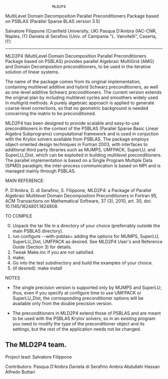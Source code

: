 
                         MLD2P4  
MultiLevel Domain Decomposition Parallel Preconditioners Package
           based on PSBLAS (Parallel Sparse BLAS version 3.5)
    
Salvatore Filippone    (Cranfield University, UK)
Pasqua D'Ambra         (IAC-CNR, Naples, IT)
Daniela di Serafino    (Univ. of Campania "L. Vanvitelli", Caserta, IT)

---------------------------------------------------------------------

MLD2P4 (MultiLevel Domain Decomposition Parallel Preconditioners
Package based on PSBLAS) provides parallel Algebraic MultiGrid (AMG)
and Domain Decomposition preconditioners, to be used in the
iterative solution of linear systems.

The name of the package comes from its original implementation,
containing multilevel additive and hybrid Schwarz preconditioners,
as well as one-level additive Schwarz preconditioners. The current
version extends the original plan by including multilevel cycles
and smoothers widely used in multigrid methods. A purely algebraic
approach is applied to generate coarse-level corrections, so that
no geometric background is needed concerning the matrix to be
preconditioned.

MLD2P4 has been designed to provide scalable and easy-to-use 
preconditioners in the context of the PSBLAS (Parallel Sparse Basic
Linear Algebra Subprograms) computational framework and is used
in conjuction with the Krylov solvers available from PSBLAS. The
package employs object-oriented design techniques in Fortran 2003,
with interfaces to additional third party libraries such as MUMPS,
UMFPACK, SuperLU, and SuperLU_Dist, which can be exploited in building
multilevel preconditioners. The parallel implementation is based on
a Single Program Multiple Data (SPMD) paradigm; the inter-process
communication is based on MPI and is managed mainly through PSBLAS.


MAIN REFERENCE:

P. D'Ambra, D. di Serafino, S. Filippone,
MLD2P4: a Package of Parallel Algebraic Multilevel Domain Decomposition
Preconditioners in Fortran 95,
ACM Transactions on Mathematical Software, 37 (3), 2010, art. 30,
doi: 10.1145/1824801.1824808.


TO COMPILE

0. Unpack the tar file in a directory of your choice (preferrably
   outside the main PSBLAS directory).
1. run configure --with-psblas=<ABSOLUTE path of the PSBLAS install directory>
   adding the options for MUMPS, SuperLU, SuperLU_Dist, UMFPACK as desired.
   See MLD2P4 User's and Reference Guide (Section 3) for details.
2. Tweak Make.inc if you are not satisfied.
3. make; 
4. Go into the test subdirectory and build the examples of your choice.
5. (if desired): make install 


NOTES

- The single precision version is supported only by MUMPS and SuperLU;
  thus, even if you specify at configure time to use UMFPACK or SuperLU_Dist, 
  the corresponding preconditioner options will be available only from
  the double precision version.

- The preconditioners in MLD2P4 extend those of PSBLAS and are meant
  to be used with the PSBLAS Krylov solvers; so in an existing program
  you need to modify the type of the preconditioner object and its
  settings, but the rest of the application needs not be changed. 
   

The MLD2P4 team. 
---------------
Project lead:
Salvatore Filippone

Contributors:
Pasqua     D'Ambra
Daniela    di Serafino
Ambra	   Abdullahi Hassan
Alfredo    Buttari
